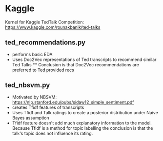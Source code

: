 # Kaggle

Kernel for Kaggle TedTalk Competition: https://www.kaggle.com/rounakbanik/ted-talks

## ted_recommendations.py

* performs basic EDA
* Uses Doc2Vec representations of Ted transcripts to recommend similar Ted Talks
** Conclusion is that Doc2Vec recommendations are preferred to Ted provided recs
  
## ted_nbsvm.py
* Motivated by NBSVM: https://nlp.stanford.edu/pubs/sidaw12_simple_sentiment.pdf
* creates Tfidf features of transcripts
* Uses Tfidf and Talk ratings to create a posterior distribution under Naive Bayes assumption
* Tfidf feature doesn't add much explanatory information to the model. Because Tfidf is a method for topic labelling the 
conclusion is that the talk's topic does not influence its rating.
  
